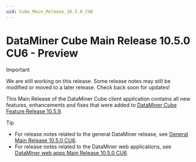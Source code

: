 ```yaml
---
uid: Cube_Main_Release_10.5.0_CU6
---
```


# DataMiner Cube Main Release 10.5.0 CU6 - Preview

> [!IMPORTANT]
> We are still working on this release. Some release notes may still be modified or moved to a later release. Check back soon for updates!

This Main Release of the DataMiner Cube client application contains all new features, enhancements and fixes that were added to [DataMiner Cube Feature Release 10.5.9](xref:Cube_Feature_Release_10.5.9).

> [!TIP]
>
> - For release notes related to the general DataMiner release, see [General Main Release 10.5.0 CU6](xref:General_Main_Release_10.5.0_CU6).
> - For release notes related to the DataMiner web applications, see [DataMiner web apps Main Release 10.5.0 CU6](xref:Web_apps_Main_Release_10.5.0_CU6).
